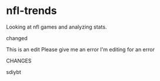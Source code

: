 # nfl-trends
Looking at nfl games and analyzing stats.



changed

This is an edit
Please give me an error
I'm editing for an error

CHANGES


sdiybt

